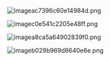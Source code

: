 ![imageac7396c60e14984d.png](https://img5.pic.in.th/file/secure-sv1/imageac7396c60e14984d.png)

![imagec0e541c2205e48ff.png](https://img5.pic.in.th/file/secure-sv1/imagec0e541c2205e48ff.png)

![imagea8ca5a64902839f0.png](https://img5.pic.in.th/file/secure-sv1/imagea8ca5a64902839f0.png)

![imageb029b969d8640e6e.png](https://img5.pic.in.th/file/secure-sv1/imageb029b969d8640e6e.png)
